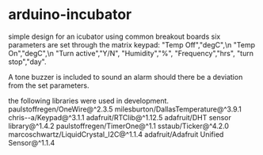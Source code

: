 # arduino-incubator
simple design for an icubator using common breakout boards
six parameters are set through the matrix keypad:
      "Temp Off","degC",\n
      "Temp On","degC",\n
      "Turn active","Y/N",
      "Humidity","%",
      "Frequency","hrs",
      "turn stop","day".
 
  A tone buzzer is included to sound an alarm should there be a deviation from the set parameters.

the following libraries were used in development.
	paulstoffregen/OneWire@^2.3.5
	milesburton/DallasTemperature@^3.9.1
	chris--a/Keypad@^3.1.1
	adafruit/RTClib@^1.12.5
	adafruit/DHT sensor library@^1.4.2
	paulstoffregen/TimerOne@^1.1
	sstaub/Ticker@^4.2.0
	marcoschwartz/LiquidCrystal_I2C@^1.1.4
	adafruit/Adafruit Unified Sensor@^1.1.4
